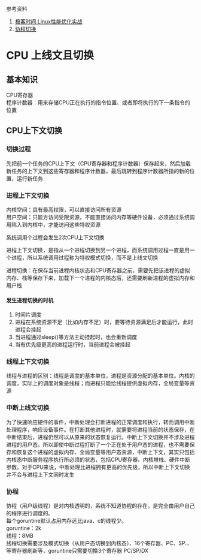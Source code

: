 
参考资料
1. [极客时间 Linux性能优化实战](https://time.geekbang.org/column/article/69859) 
2. [协程切换](https://www.cnblogs.com/liang1101/p/7285955.html)

# CPU 上线文且切换

## 基本知识
CPU寄存器  
程序计数器：用来存储CPU正在执行的指令位置、或者即将执行的下一条指令的位置  

## CPU上下文切换

### 切换过程
先把前一个任务的CPU上下文（CPU寄存器和程序计数器）保存起来，然后加载新任务的上下文到这些寄存器和程序计数器，最后跳转到程序计数器所指的新的位置，运行新任务

### 进程上下文切换
内核空间：具有最高权限，可以直接访问所有资源  
用户空间：只能方访问受限资源，不能直接访问内存等硬件设备，必须通过系统调用陷入到内核中，才能访问这些特权资源  

系统调用个过程会发生2次CPU上下文切换  

进程上下文切换，是指从一个进程切换到另一个进程，而系统调用过程一直是用一个进程，所以系统调用过程称为特权模式切换，而不是上线文切换  

进程切换：在保存当前进程内核状态和CPU寄存器之前，需要先把该进程的虚拟内存、栈等保存下来，加载下一个进程的内核态后，还需要刷新进程的虚拟内存和用户栈

#### 发生进程切换的时机
1. 时间片调度
2. 进程在系统资源不足（比如内存不足）时，要等待资源满足后才能运行，此时进程会挂起
3. 当进程通过sleep()等方法主动挂起时，也会重新调度
4. 当有优先级更高的进程运行时，当前进程会被挂起


### 线程上下文切换
线程与进程的区别：线程是调度的基本单位，进程是资源分配的基本单位。内核的调度，实际上的调度对象是线程；而进程只能给线程提供虚拟内存，全局变量等资源

### 中断上线文切换
为了快速响应硬件的事件，中断处理会打断进程的正常调度和执行，转而调用中断处理程序，响应设备事件。在打断其他进程时，就需要将进程当前的状态保存，在中断结束后，进程仍然可以从原来的状态恢复运行。中断上下文切换并不涉及进程进程的用户态。所以即使中断过程打断了一个正在处于用户态的进程，也不需要保存和恢复这个进程的虚拟内存、全局变量等用户态资源，中断上下文，其实只包括内核态中断服务程序执行所必须的状态，包括CPU寄存器、内核堆栈、硬件中断参数。对于CPU来说，中断处理比进程拥有更高的优先级，所以中断上下文切换并不会与进程上下文同时发生   

### 协程
协程（用户级线程）是对内核透明的，系统不知道协程的存在，是完全由用户自己的程序进行调度的。  
每个goruntine默认占用内存远比java、c的线程少。  
goruntine：2k  
线程：8MB  
线程切换需要涉及模式切换（从用户态切换到内核态）、16个寄存器、PC、SP...等寄存器刷新等，goruntine只需要切换3个寄存器 PC/SP/DX




